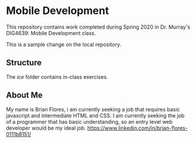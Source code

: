 # Mobile Development
This repository contains work completed during Spring 2020 in Dr. Murray's DIG4639: Mobile Development class.

This is a sample change on the local repository.

## Structure
The *ice* folder contains in-class exercises. 

## About Me
My name is Brian Flores, i am currently seeking a job that requires basic javascript and intermediate HTML and CSS. I am currently seeking the job of a programmer that has basic understanding, so an entry level web developer would be my ideal job. https://www.linkedin.com/in/brian-flores-0111b8151/